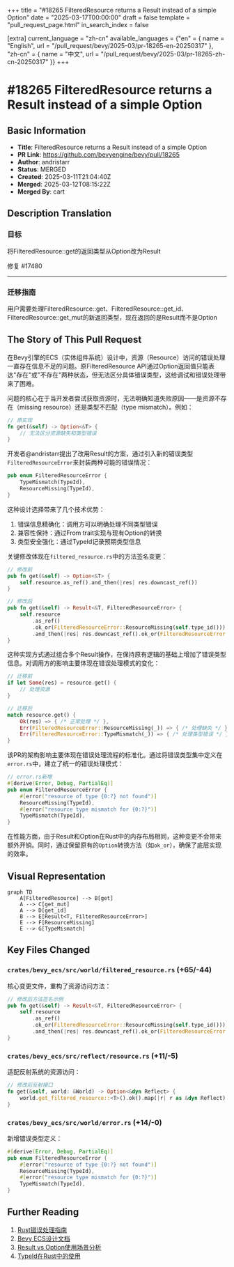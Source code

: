 +++
title = "#18265 FilteredResource returns a Result instead of a simple Option"
date = "2025-03-17T00:00:00"
draft = false
template = "pull_request_page.html"
in_search_index = false

[extra]
current_language = "zh-cn"
available_languages = {"en" = { name = "English", url = "/pull_request/bevy/2025-03/pr-18265-en-20250317" }, "zh-cn" = { name = "中文", url = "/pull_request/bevy/2025-03/pr-18265-zh-cn-20250317" }}
+++

# #18265 FilteredResource returns a Result instead of a simple Option

## Basic Information
- **Title**: FilteredResource returns a Result instead of a simple Option
- **PR Link**: https://github.com/bevyengine/bevy/pull/18265
- **Author**: andristarr
- **Status**: MERGED
- **Created**: 2025-03-11T21:04:40Z
- **Merged**: 2025-03-12T08:15:22Z
- **Merged By**: cart

## Description Translation
### 目标
将FilteredResource::get的返回类型从Option改为Result

修复 #17480 

---

### 迁移指南
用户需要处理FilteredResource::get、FilteredResource::get_id、FilteredResource::get_mut的新返回类型，现在返回的是Result而不是Option

## The Story of This Pull Request

在Bevy引擎的ECS（实体组件系统）设计中，资源（Resource）访问的错误处理一直存在信息不足的问题。原FilteredResource API通过Option返回值只能表达"存在"或"不存在"两种状态，但无法区分具体错误类型，这给调试和错误处理带来了困难。

问题的核心在于当开发者尝试获取资源时，无法明确知道失败原因——是资源不存在（missing resource）还是类型不匹配（type mismatch）。例如：

```rust
// 原实现
fn get(&self) -> Option<&T> {
    // 无法区分资源缺失和类型错误
}
```

开发者@andristarr提出了改用Result的方案，通过引入新的错误类型`FilteredResourceError`来封装两种可能的错误情况：

```rust
pub enum FilteredResourceError {
    TypeMismatch(TypeId),
    ResourceMissing(TypeId),
}
```

这种设计选择带来了几个技术优势：
1. 错误信息精确化：调用方可以明确处理不同类型错误
2. 兼容性保持：通过From trait实现与现有Option的转换
3. 类型安全强化：通过TypeId记录预期类型信息

关键修改体现在`filtered_resource.rs`中的方法签名变更：

```rust
// 修改前
pub fn get(&self) -> Option<&T> {
    self.resource.as_ref().and_then(|res| res.downcast_ref())
}

// 修改后
pub fn get(&self) -> Result<&T, FilteredResourceError> {
    self.resource
        .as_ref()
        .ok_or(FilteredResourceError::ResourceMissing(self.type_id()))
        .and_then(|res| res.downcast_ref().ok_or(FilteredResourceError::TypeMismatch(self.type_id())))
}
```

这种实现方式通过组合多个Result操作，在保持原有逻辑的基础上增加了错误类型信息。对调用方的影响主要体现在错误处理模式的变化：

```rust
// 迁移前
if let Some(res) = resource.get() {
    // 处理资源
}

// 迁移后
match resource.get() {
    Ok(res) => { /* 正常处理 */ },
    Err(FilteredResourceError::ResourceMissing(_)) => { /* 处理缺失 */ },
    Err(FilteredResourceError::TypeMismatch(_)) => { /* 处理类型错误 */ }
}
```

该PR的架构影响主要体现在错误处理流程的标准化。通过将错误类型集中定义在`error.rs`中，建立了统一的错误处理模式：

```rust
// error.rs新增
#[derive(Error, Debug, PartialEq)]
pub enum FilteredResourceError {
    #[error("resource of type {0:?} not found")]
    ResourceMissing(TypeId),
    #[error("resource type mismatch for {0:?}")]
    TypeMismatch(TypeId),
}
```

在性能方面，由于Result和Option在Rust中的内存布局相同，这种变更不会带来额外开销。同时，通过保留原有的`Option`转换方法（如`ok_or`），确保了底层实现的效率。

## Visual Representation

```mermaid
graph TD
    A[FilteredResource] --> B[get]
    A --> C[get_mut]
    A --> D[get_id]
    B --> E[Result<T, FilteredResourceError>]
    E --> F[ResourceMissing]
    E --> G[TypeMismatch]
```

## Key Files Changed

### `crates/bevy_ecs/src/world/filtered_resource.rs` (+65/-44)
核心变更文件，重构了资源访问方法：
```rust
// 修改后方法签名示例
pub fn get(&self) -> Result<&T, FilteredResourceError> {
    self.resource
        .as_ref()
        .ok_or(FilteredResourceError::ResourceMissing(self.type_id()))
        .and_then(|res| res.downcast_ref().ok_or(FilteredResourceError::TypeMismatch(self.type_id())))
}
```

### `crates/bevy_ecs/src/reflect/resource.rs` (+11/-5)
适配反射系统的资源访问：
```rust
// 修改后反射接口
fn get(&self, world: &World) -> Option<&dyn Reflect> {
    world.get_filtered_resource::<T>().ok().map(|r| r as &dyn Reflect)
}
```

### `crates/bevy_ecs/src/world/error.rs` (+14/-0)
新增错误类型定义：
```rust
#[derive(Error, Debug, PartialEq)]
pub enum FilteredResourceError {
    #[error("resource of type {0:?} not found")]
    ResourceMissing(TypeId),
    #[error("resource type mismatch for {0:?}")]
    TypeMismatch(TypeId),
}
```

## Further Reading
1. [Rust错误处理指南](https://doc.rust-lang.org/book/ch09-00-error-handling.html)
2. [Bevy ECS设计文档](https://bevyengine.org/learn/book/design/ecs/)
3. [Result vs Option使用场景分析](https://stevedonovan.github.io/rust-gentle-intro/6-error-handling.html)
4. [TypeId在Rust中的使用](https://doc.rust-lang.org/std/any/struct.TypeId.html)